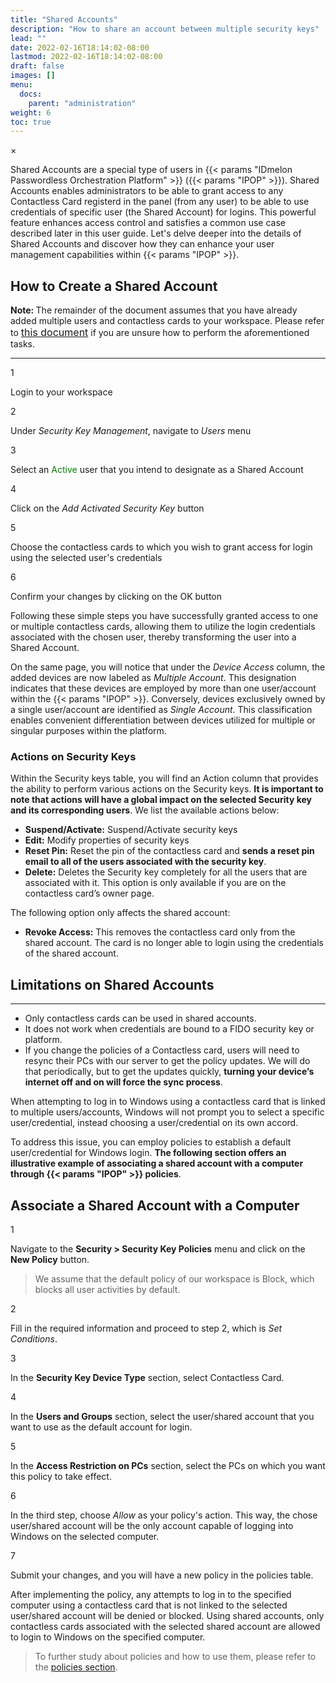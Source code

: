 ```yaml
---
title: "Shared Accounts"
description: "How to share an account between multiple security keys"
lead: ""
date: 2022-02-16T18:14:02-08:00
lastmod: 2022-02-16T18:14:02-08:00
draft: false
images: []
menu:
  docs:
    parent: "administration"
weight: 6
toc: true
---
```


<div id="_modal" class="modal">
  <span class="close">&times;</span>
  <img class="modal-content" id="img01">
</div>

Shared Accounts are a special type of users in {{< params "IDmelon Passwordless Orchestration Platform" >}} ({{< params "IPOP" >}}). Shared Accounts enables administrators to be able to grant access to any Contactless Card registerd in the panel (from any user) to be able to use credentials of specific user (the Shared Account) for logins. This powerful feature enhances access control and satisfies a common use case described later in this user guide. Let's delve deeper into the details of Shared Accounts and discover how they can enhance your user management capabilities within {{< params "IPOP" >}}.

## How to Create a Shared Account

<p class="note-body"><span style="font-weight:bold;">Note: </span>The remainder of the document assumes that you have already added multiple users and contactless cards to your workspace. Please refer to <a href="/docs/administration/enrollment/#contactless-card" style="font-size:16px;">this document</a> if you are unsure how to perform the aforementioned tasks.</p>

<hr class="hr-line">

<div class="step-row-container">
  <div class="step-column step-count-size">
    <p class="step-counter">1</p>
  </div>
  <div class="card-column">
    <div class="step-text" >
      <div class="card-body">
        <p style="margin-bottom: 0">Login to your workspace</p>
      </div>
    </div>
  </div>
</div>

<div class="step-row-container">
  <div class="step-column step-count-size">
    <p class="step-counter">2</p>
  </div>
  <div class="card-column">
    <div class="step-text" >
      <div class="card-body">
        <p style="margin-bottom: 0">Under <i>Security Key Management</i>, navigate to <i>Users</i> menu</p>
      </div>
    </div>
  </div>
</div>

<div class="step-row-container">
  <div class="step-column step-count-size">
    <p class="step-counter">3</p>
  </div>
  <div class="card-column">
    <div class="step-text" >
      <div class="card-body">
        <p style="margin-bottom: 0">Select an <span style="color: green">Active</span> user that you intend to designate as a Shared Account</p>
      </div>
    </div>
  </div>
</div>

<div class="step-row-container">
  <div class="step-column step-count-size">
    <p class="step-counter">4</p>
  </div>
  <div class="card-column">
    <div class="step-text" >
      <div class="card-body">
        <p style="margin-bottom: 0">Click on the <i>Add Activated Security Key</i> button</p>
      </div>
    </div>
  </div>
</div>

<div class="step-row-container">
  <div class="step-column step-count-size">
    <p class="step-counter">5</p>
  </div>
  <div class="card-column">
    <div class="step-text" >
      <div class="card-body">
        <p style="margin-bottom: 0">Choose the contactless cards to which you wish to grant access for login using the selected user's credentials</p>
      </div>
    </div>
  </div>
</div>

<div class="step-row-container">
  <div class="step-column step-count-size">
    <p class="step-counter">6</p>
  </div>
  <div class="card-column">
    <div class="step-text" >
      <div class="card-body">
        <p style="margin-bottom: 0">Confirm your changes by clicking on the OK button</p>
      </div>
    </div>
  </div>
</div>

Following these simple steps you have successfully granted access to one or multiple contactless cards, allowing them to utilize the login credentials associated with the chosen user, thereby transforming the user into a Shared Account.

On the same page, you will notice that under the _Device Access_ column, the added devices are now labeled as _Multiple Account_. This designation indicates that these devices are employed by more than one user/account within the {{< params "IPOP" >}}. Conversely, devices exclusively owned by a single user/account are identified as _Single Account_. This classification enables convenient differentiation between devices utilized for multiple or singular purposes within the platform.

### Actions on Security Keys

Within the Security keys table, you will find an Action column that provides the ability to perform various actions on the Security keys. **It is important to note that actions will have a global impact on the selected Security key and its corresponding users**. We list the available actions below:

- **Suspend/Activate:** Suspend/Activate security keys
- **Edit:** Modify properties of security keys
- **Reset Pin:** Reset the pin of the contactless card and **sends a reset pin email to all of the users associated with the security key**.
- **Delete:** Deletes the Security key completely for all the users that are associated with it. This option is only available if you are on the contactless card’s owner page.

The following option only affects the shared account:

- **Revoke Access:** This removes the contactless card only from the shared account. The card is no longer able to login using the credentials of the shared account.

## Limitations on Shared Accounts

<hr class="hr-line">

- Only contactless cards can be used in shared accounts.
- It does not work when credentials are bound to a FIDO security key or platform.
- If you change the policies of a Contactless card, users will need to resync their PCs with our server to get the policy updates. We will do that periodically, but to get the updates quickly, **turning your device’s internet off and on will force the sync process**.

When attempting to log in to Windows using a contactless card that is linked to multiple users/accounts, Windows will not prompt you to select a specific user/credential, instead choosing a user/credential on its own accord.

To address this issue, you can employ policies to establish a default user/credential for Windows login. **The following section offers an illustrative example of associating a shared account with a computer through {{< params "IPOP" >}} policies**.

## Associate a Shared Account with a Computer

<div class="step-row-container">
  <div class="step-column step-count-size">
    <p class="step-counter">1</p>
  </div>
  <div class="card-column">
    <div class="step-text" >
      <div class="card-body">
        <p style="margin-bottom: 0">Navigate to the <strong>Security > Security Key Policies</strong> menu and click on the <strong>New Policy</strong> button.</p>
      </div>
    </div>
  </div>
</div>

> We assume that the default policy of our workspace is Block, which blocks all user activities by default.

<div class="step-row-container">
  <div class="step-column step-count-size">
    <p class="step-counter">2</p>
  </div>
  <div class="card-column">
    <div class="step-text" >
      <div class="card-body">
        <p style="margin-bottom: 0">Fill in the required information and proceed to step 2, which is <i>Set Conditions</i>.</p>
      </div>
    </div>
  </div>
</div>

<div class="step-row-container">
  <div class="step-column step-count-size">
    <p class="step-counter">3</p>
  </div>
  <div class="card-column">
    <div class="step-text" >
      <div class="card-body">
        <p style="margin-bottom: 0">In the <strong>Security Key Device Type</strong> section, select Contactless Card.</p>
      </div>
    </div>
  </div>
</div>

<div class="step-row-container">
  <div class="step-column step-count-size">
    <p class="step-counter">4</p>
  </div>
  <div class="card-column">
    <div class="step-text" >
      <div class="card-body">
        <p style="margin-bottom: 0">In the <strong>Users and Groups</strong> section, select the user/shared account that you want to use as the default account for login.</p>
      </div>
    </div>
  </div>
</div>

<div class="step-row-container">
  <div class="step-column step-count-size">
    <p class="step-counter">5</p>
  </div>
  <div class="card-column">
    <div class="step-text" >
      <div class="card-body">
        <p style="margin-bottom: 0">In the <strong>Access Restriction on PCs</strong> section, select the PCs on which you want this policy to take effect.</p>
      </div>
    </div>
  </div>
</div>

<div class="step-row-container">
  <div class="step-column step-count-size">
    <p class="step-counter">6</p>
  </div>
  <div class="card-column">
    <div class="step-text" >
      <div class="card-body">
        <p style="margin-bottom: 0">In the third step, choose <i>Allow</i> as your policy's action. This way, the chose user/shared account will be the only account capable of logging into Windows on the selected computer.</p>
      </div>
    </div>
  </div>
</div>

<div class="step-row-container">
  <div class="step-column step-count-size">
    <p class="step-counter">7</p>
  </div>
  <div class="card-column">
    <div class="step-text" >
      <div class="card-body">
        <p style="margin-bottom: 0">Submit your changes, and you will have a new policy in the policies table.</p>
      </div>
    </div>
  </div>
</div>

After implementing the policy, any attempts to log in to the specified computer using a contactless card that is not linked to the selected user/shared account will be denied or blocked. Using shared accounts, only contactless cards associated with the selected shared account are allowed to login to Windows on the specified computer.

> To further study about policies and how to use them, please refer to the <a href="http://idmelon.com/docs/administration/skpolicy/">policies section</a>.
